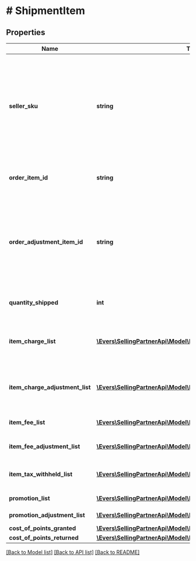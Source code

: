 # # ShipmentItem

## Properties

Name | Type | Description | Notes
------------ | ------------- | ------------- | -------------
**seller_sku** | **string** | The seller SKU of the item. The seller SKU is qualified by the seller&#39;s seller ID, which is included with every call to the Selling Partner API. | [optional]
**order_item_id** | **string** | An Amazon-defined order item identifier. | [optional]
**order_adjustment_item_id** | **string** | An Amazon-defined order adjustment identifier defined for refunds, guarantee claims, and chargeback events. | [optional]
**quantity_shipped** | **int** | The number of items shipped. | [optional]
**item_charge_list** | [**\Evers\SellingPartnerApi\Model\Finances\ChargeComponent[]**](ChargeComponent.md) | A list of charge information on the seller&#39;s account. | [optional]
**item_charge_adjustment_list** | [**\Evers\SellingPartnerApi\Model\Finances\ChargeComponent[]**](ChargeComponent.md) | A list of charge information on the seller&#39;s account. | [optional]
**item_fee_list** | [**\Evers\SellingPartnerApi\Model\Finances\FeeComponent[]**](FeeComponent.md) | A list of fee component information. | [optional]
**item_fee_adjustment_list** | [**\Evers\SellingPartnerApi\Model\Finances\FeeComponent[]**](FeeComponent.md) | A list of fee component information. | [optional]
**item_tax_withheld_list** | [**\Evers\SellingPartnerApi\Model\Finances\TaxWithheldComponent[]**](TaxWithheldComponent.md) | A list of information about taxes withheld. | [optional]
**promotion_list** | [**\Evers\SellingPartnerApi\Model\Finances\Promotion[]**](Promotion.md) | A list of promotions. | [optional]
**promotion_adjustment_list** | [**\Evers\SellingPartnerApi\Model\Finances\Promotion[]**](Promotion.md) | A list of promotions. | [optional]
**cost_of_points_granted** | [**\Evers\SellingPartnerApi\Model\Finances\Currency**](Currency.md) |  | [optional]
**cost_of_points_returned** | [**\Evers\SellingPartnerApi\Model\Finances\Currency**](Currency.md) |  | [optional]

[[Back to Model list]](../../README.md#models) [[Back to API list]](../../README.md#endpoints) [[Back to README]](../../README.md)
